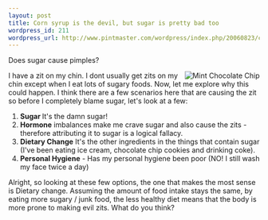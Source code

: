 ```yaml
--- 
layout: post
title: Corn syrup is the devil, but sugar is pretty bad too
wordpress_id: 211
wordpress_url: http://www.pintmaster.com/wordpress/index.php/20060823/corn-syrup-is-the-devil-but-sugar-is-pretty-bad-too/
---
```

Does sugar cause pimples?
<p align="left" style="text-align: right"><img align="right" title="Mint Chocolate Chip" id="image212" alt="Mint Chocolate Chip" src="http://www.pintmaster.com/wordpress/wp-content/uploads/2006/08/mint_chip_closeup.thumbnail.jpg" /></p>
I have a zit on my chin. I dont usually get zits on my chin except when I eat lots of sugary foods. Now, let me explore why this could happen. I think there are a few scenarios here that are causing the zit so before I completely blame sugar, let's look at a few:
<ol>
	<li><strong>Sugar </strong>It's the damn sugar!</li>
	<li><strong>Hormone</strong> imbalances make me crave sugar and also cause the zits - therefore attributing it to sugar is a logical fallacy.</li>
	<li><strong>Dietary Change</strong> It's the other ingredients in the things that contain sugar (I've been eating ice cream, chocolate chip cookies and drinking coke).</li>
	<li><strong>Personal Hygiene</strong> - Has my personal hygiene been poor (NO! I still wash my face twice a day)</li>
</ol>
<ol></ol>
Alright, so looking at these few options, the one that makes the most sense is Dietary change. Assuming the amount of food intake stays the same, by eating more sugary / junk food, the less healthy diet means that the body is more prone to making evil zits. What do you think?
